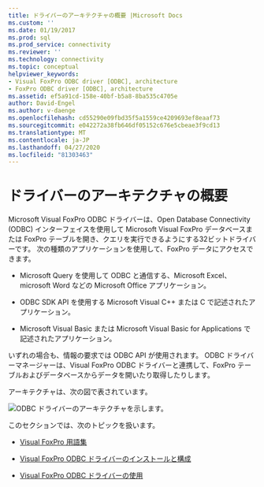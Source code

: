 ```yaml
---
title: ドライバーのアーキテクチャの概要 |Microsoft Docs
ms.custom: ''
ms.date: 01/19/2017
ms.prod: sql
ms.prod_service: connectivity
ms.reviewer: ''
ms.technology: connectivity
ms.topic: conceptual
helpviewer_keywords:
- Visual FoxPro ODBC driver [ODBC], architecture
- FoxPro ODBC driver [ODBC], architecture
ms.assetid: ef5a91cd-158e-40bf-b5a8-8ba535c4705e
author: David-Engel
ms.author: v-daenge
ms.openlocfilehash: cd55290e09fbd35f5a1559ce4209693ef8eaaf73
ms.sourcegitcommit: e042272a38fb646df05152c676e5cbeae3f9cd13
ms.translationtype: MT
ms.contentlocale: ja-JP
ms.lasthandoff: 04/27/2020
ms.locfileid: "81303463"
---
```

# <a name="driver-architecture-overview"></a>ドライバーのアーキテクチャの概要
Microsoft Visual FoxPro ODBC ドライバーは、Open Database Connectivity (ODBC) インターフェイスを使用して Microsoft Visual FoxPro データベースまたは FoxPro テーブルを開き、クエリを実行できるようにする32ビットドライバーです。 次の種類のアプリケーションを使用して、FoxPro データにアクセスできます。  
  
-   Microsoft Query を使用して ODBC と通信する、Microsoft Excel、microsoft Word などの Microsoft Office アプリケーション。  
  
-   ODBC SDK API を使用する Microsoft Visual C++ または C で記述されたアプリケーション。  
  
-   Microsoft Visual Basic または Microsoft Visual Basic for Applications で記述されたアプリケーション。  
  
 いずれの場合も、情報の要求では ODBC API が使用されます。 ODBC ドライバーマネージャーは、Visual FoxPro ODBC ドライバーと連携して、FoxPro テーブルおよびデータベースからデータを開いたり取得したりします。  
  
 アーキテクチャは、次の図で表されています。  
  
 ![ODBC ドライバーのアーキテクチャを示します。](../../odbc/microsoft/media/vfparch.gif "vfparch")  
  
 このセクションでは、次のトピックを扱います。  
  
-   [Visual FoxPro 用語集](../../odbc/microsoft/visual-foxpro-terminology.md)  
  
-   [Visual FoxPro ODBC ドライバーのインストールと構成](../../odbc/microsoft/installing-and-configuring.md)  
  
-   [Visual FoxPro ODBC ドライバーの使用](../../odbc/microsoft/using-the-visual-foxpro-odbc-driver.md)
